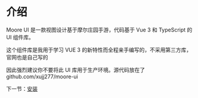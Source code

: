 # 介绍
Moore UI 是一款视图设计基于摩尔庄园手游，代码基于 Vue 3 和 TypeScript 的 UI 组件库。

这个组件库是我用于学习 VUE 3 的新特性而全程亲手编写的，不采用第三方库，官网也是自己写的

因此强烈建议你不要将此 UI 库用于生产环境。源代码放在了 github.com/xujj277/moore-ui

下一节：[安装](#/doc/install)